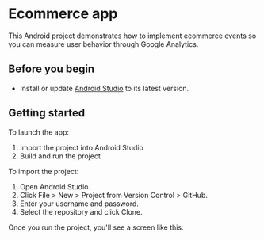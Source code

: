 # Ecommerce app
This Android project demonstrates how to implement ecommerce events so you can measure user behavior through Google Analytics.

## Before you begin
* Install or update [Android Studio](https://developer.android.com/sdk) to its latest version.

## Getting started

To launch the app:

1. Import the project into Android Studio
1. Build and run the project

To import the project:

1. Open Android Studio.
1. Click File > New > Project from Version Control > GitHub. 
1. Enter your username and password.
1. Select the repository and click Clone.

Once you run the project, you'll see a screen like this:
